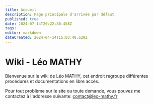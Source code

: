 ```yaml
---
title: Accueil
description: Page principale d'arrivée par défaut
published: true
date: 2024-07-14T20:22:30.468Z
tags: 
editor: markdown
dateCreated: 2024-04-14T15:03:48.620Z
---
```


# Wiki - Léo MATHY

Bienvenue sur le wiki de Léo MATHY, cet endroit regroupe différentes procédures et documentations en libre accès.

Pour tout problème sur le site ou toute demande, vous pouvez me contactez à l'addresse suivante: contact@leo-mathy.fr